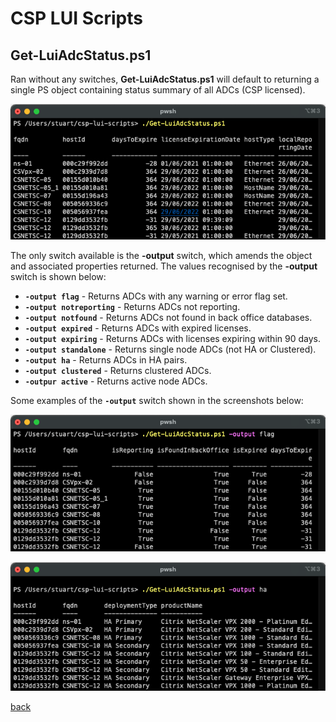 # CSP LUI Scripts
## Get-LuiAdcStatus.ps1

Ran without any switches, **Get-LuiAdcStatus.ps1** will default to returning a single PS object containing status summary of all ADCs (CSP licensed).

![](images/Get-LuiAdcStatus_Screenshot01.png)

The only switch available is the **-output** switch, which amends the object and associated properties returned. The values recognised by the **-output** switch is shown below:


* **`-output flag`** - Returns ADCs with any warning or error flag set. 
* **`-output notreporting`** - Returns ADCs not reporting.
* **`-output notfound`** - Returns ADCs not found in back office databases.
* **`-output expired`** - Returns ADCs with expired licenses.
* **`-output expiring`** - Returns ADCs with licenses expiring within 90 days.
* **`-output standalone`** - Returns single node ADCs (not HA or Clustered).
* **`-output ha`** - Returns ADCs in HA pairs.
* **`-output clustered`** - Returns clustered ADCs.
* **`-outpur active`** - Returns active node ADCs.

Some examples of the **`-output`** switch shown in the screenshots below:

![](images/Get-LuiAdcStatus_Screenshot02.png)

![](images/Get-LuiAdcStatus_Screenshot03.png)

[back](../README.md)